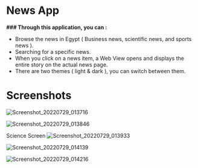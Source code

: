 # **News App**


**### Through this application, you can :**

- Browse the news in Egypt ( Business news, scientific news, and sports news ).
- Searching for a specific news.
- When you click on a news item, a Web View opens and displays the entire story on the actual news page.
- There are two themes ( light & dark ), you can switch between them.


# Screenshots

      
     
![Screenshot_20220729_013716](https://user-images.githubusercontent.com/75574674/181679257-97df67e0-164f-4991-bff1-a5d386055ee5.png)
    
    
    
    

![Screenshot_20220729_013846](https://user-images.githubusercontent.com/75574674/181679424-e8361eb1-6898-48d6-bc4a-91bd6dad5ac9.png)
    
    
    
Science Screen
![Screenshot_20220729_013933](https://user-images.githubusercontent.com/75574674/181679585-2e480389-097a-41fa-a078-4dfd1b43dc88.png)
    
    
    
![Screenshot_20220729_014139](https://user-images.githubusercontent.com/75574674/181679625-9ee2355b-77c9-4224-98e0-0c5170b93f1f.png)
    
    

    

![Screenshot_20220729_014216](https://user-images.githubusercontent.com/75574674/181679646-b95eebf1-3d24-4b06-8816-fd87d56015df.png)



